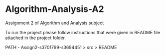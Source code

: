 # Algorithm-Analysis-A2
Assignment 2 of Algorithm and Analysis subject

To run the project please follow instructions that were given in README file attached in the project folder.

PATH - Assign2-s3701799-s3694451 > src > README
